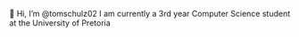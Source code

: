 👋 Hi, I’m @tomschulz02
I am currently a 3rd year Computer Science student at the University of Pretoria

<!---
tomschulz02/tomschulz02 is a ✨ special ✨ repository because its `README.md` (this file) appears on your GitHub profile.
You can click the Preview link to take a look at your changes.
--->
